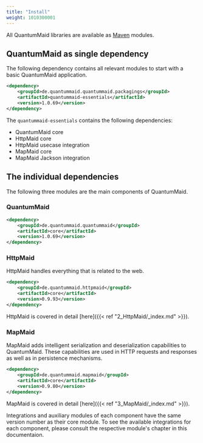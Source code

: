 ```yaml
---
title: "Install"
weight: 1010300001
---
```


All QuantumMaid libraries are available as 
<a href="https://maven.apache.org/what-is-maven.html" target="_blank">Maven</a> modules.

## QuantumMaid as single dependency
The following dependency contains all relevant modules to start with a basic QuantumMaid application.
<!---[CodeSnippet](dependency)-->
```xml
<dependency>
    <groupId>de.quantummaid.quantummaid.packagings</groupId>
    <artifactId>quantummaid-essentials</artifactId>
    <version>1.0.69</version>
</dependency>
```

The `quantummaid-essentials` contains the following dependencies:
 - QuantumMaid core
 - HttpMaid core
 - HttpMaid usecase integration
 - MapMaid core
 - MapMaid Jackson integration

## The individual dependencies
The following three modules are the main components of QuantumMaid. 

### QuantumMaid
<!---[CodeSnippet](quantummaidDependency)-->
```xml
<dependency>
    <groupId>de.quantummaid.quantummaid</groupId>
    <artifactId>core</artifactId>
    <version>1.0.69</version>
</dependency>
```

### HttpMaid
HttpMaid handles everything that is related to the web. <!---[CodeSnippet](httpmaidDependency)-->
```xml
<dependency>
    <groupId>de.quantummaid.httpmaid</groupId>
    <artifactId>core</artifactId>
    <version>0.9.93</version>
</dependency>
```

HttpMaid is covered in detail [here]({{< ref "2_HttpMaid/_index.md" >}}).


### MapMaid
MapMaid adds intelligent serialization and deserialization capabilities
to QuantumMaid. These capabilities are used in HTTP requests and responses as
well as in persistence mechanisms.
<!---[CodeSnippet](mapmaidDependency)-->
```xml
<dependency>
    <groupId>de.quantummaid.mapmaid</groupId>
    <artifactId>core</artifactId>
    <version>0.9.80</version>
</dependency>
```

MapMaid is covered in detail [here]({{< ref "3_MapMaid/_index.md" >}}).



Integrations and auxiliary modules of each component have the same version number as their core module. 
To see the available integrations for each component, please consult the respective module's chapter in this documentaion.
